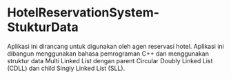 # HotelReservationSystem-StukturData
Aplikasi ini dirancang untuk digunakan oleh agen reservasi hotel. Aplikasi ini dibangun menggunakan bahasa pemrograman C++ dan menggunakan struktur data Multi Linked List dengan parent Circular Doubly Linked List (CDLL) dan child Singly Linked List (SLL).

